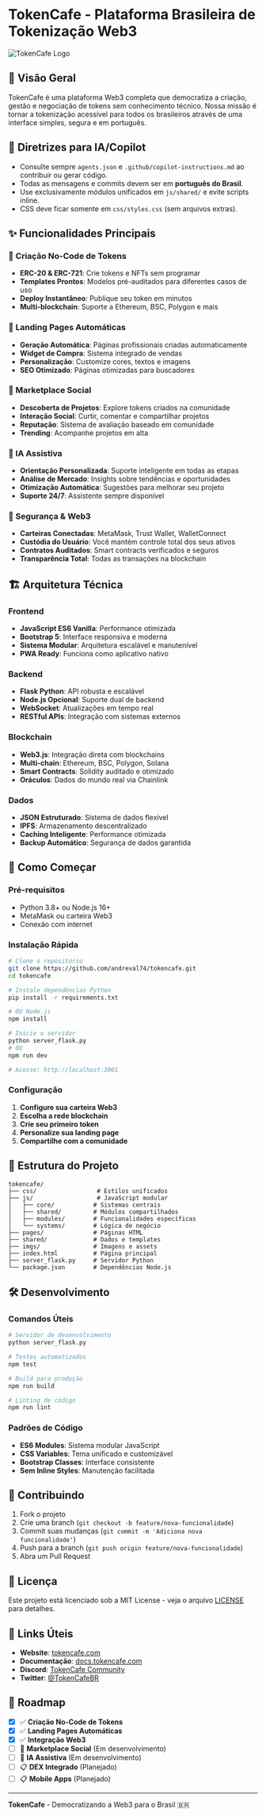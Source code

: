 # TokenCafe - Plataforma Brasileira de Tokenização Web3

![TokenCafe Logo](imgs/tkncafe.png)

## 🎯 Visão Geral

TokenCafe é uma plataforma Web3 completa que democratiza a criação, gestão e negociação de tokens sem conhecimento técnico. Nossa missão é tornar a tokenização acessível para todos os brasileiros através de uma interface simples, segura e em português.

## 🧭 Diretrizes para IA/Copilot

- Consulte sempre `agents.json` e `.github/copilot-instructions.md` ao contribuir ou gerar código.
- Todas as mensagens e commits devem ser em **português do Brasil**.
- Use exclusivamente módulos unificados em `js/shared/` e evite scripts inline.
- CSS deve ficar somente em `css/styles.css` (sem arquivos extras).

## ✨ Funcionalidades Principais

### 🚀 Criação No-Code de Tokens
- **ERC-20 & ERC-721**: Crie tokens e NFTs sem programar
- **Templates Prontos**: Modelos pré-auditados para diferentes casos de uso
- **Deploy Instantâneo**: Publique seu token em minutos
- **Multi-blockchain**: Suporte a Ethereum, BSC, Polygon e mais

### 🎨 Landing Pages Automáticas
- **Geração Automática**: Páginas profissionais criadas automaticamente
- **Widget de Compra**: Sistema integrado de vendas
- **Personalização**: Customize cores, textos e imagens
- **SEO Otimizado**: Páginas otimizadas para buscadores

### 🤝 Marketplace Social
- **Descoberta de Projetos**: Explore tokens criados na comunidade
- **Interação Social**: Curtir, comentar e compartilhar projetos
- **Reputação**: Sistema de avaliação baseado em comunidade
- **Trending**: Acompanhe projetos em alta

### 🧠 IA Assistiva
- **Orientação Personalizada**: Suporte inteligente em todas as etapas
- **Análise de Mercado**: Insights sobre tendências e oportunidades
- **Otimização Automática**: Sugestões para melhorar seu projeto
- **Suporte 24/7**: Assistente sempre disponível

### 🔐 Segurança & Web3
- **Carteiras Conectadas**: MetaMask, Trust Wallet, WalletConnect
- **Custódia do Usuário**: Você mantém controle total dos seus ativos
- **Contratos Auditados**: Smart contracts verificados e seguros
- **Transparência Total**: Todas as transações na blockchain

## 🏗️ Arquitetura Técnica

### Frontend
- **JavaScript ES6 Vanilla**: Performance otimizada
- **Bootstrap 5**: Interface responsiva e moderna
- **Sistema Modular**: Arquitetura escalável e manutenível
- **PWA Ready**: Funciona como aplicativo nativo

### Backend
- **Flask Python**: API robusta e escalável  
- **Node.js Opcional**: Suporte dual de backend
- **WebSocket**: Atualizações em tempo real
- **RESTful APIs**: Integração com sistemas externos

### Blockchain
- **Web3.js**: Integração direta com blockchains
- **Multi-chain**: Ethereum, BSC, Polygon, Solana
- **Smart Contracts**: Solidity auditado e otimizado
- **Oráculos**: Dados do mundo real via Chainlink

### Dados
- **JSON Estruturado**: Sistema de dados flexível
- **IPFS**: Armazenamento descentralizado
- **Caching Inteligente**: Performance otimizada
- **Backup Automático**: Segurança de dados garantida

## 🚀 Como Começar

### Pré-requisitos
- Python 3.8+ ou Node.js 16+
- MetaMask ou carteira Web3
- Conexão com internet

### Instalação Rápida

```bash
# Clone o repositório
git clone https://github.com/andreval74/tokencafe.git
cd tokencafe

# Instale dependências Python
pip install -r requirements.txt

# OU Node.js
npm install

# Inicie o servidor
python server_flask.py
# OU
npm run dev

# Acesse: http://localhost:3001
```

### Configuração

1. **Configure sua carteira Web3**
2. **Escolha a rede blockchain**
3. **Crie seu primeiro token**
4. **Personalize sua landing page**
5. **Compartilhe com a comunidade**

## 📁 Estrutura do Projeto

```
tokencafe/
├── css/                 # Estilos unificados
├── js/                  # JavaScript modular
│   ├── core/           # Sistemas centrais
│   ├── shared/         # Módulos compartilhados  
│   ├── modules/        # Funcionalidades específicas
│   └── systems/        # Lógica de negócio
├── pages/              # Páginas HTML
├── shared/             # Dados e templates
├── imgs/               # Imagens e assets
├── index.html          # Página principal
├── server_flask.py     # Servidor Python
└── package.json        # Dependências Node.js
```

## 🛠️ Desenvolvimento

### Comandos Úteis

```bash
# Servidor de desenvolvimento
python server_flask.py

# Testes automatizados  
npm test

# Build para produção
npm run build

# Linting de código
npm run lint
```

### Padrões de Código

- **ES6 Modules**: Sistema modular JavaScript
- **CSS Variables**: Tema unificado e customizável
- **Bootstrap Classes**: Interface consistente
- **Sem Inline Styles**: Manutenção facilitada

## 🤝 Contribuindo

1. Fork o projeto
2. Crie uma branch (`git checkout -b feature/nova-funcionalidade`)
3. Commit suas mudanças (`git commit -m 'Adiciona nova funcionalidade'`)
4. Push para a branch (`git push origin feature/nova-funcionalidade`)
5. Abra um Pull Request

## 📄 Licença

Este projeto está licenciado sob a MIT License - veja o arquivo [LICENSE](LICENSE) para detalhes.

## 🔗 Links Úteis

- **Website**: [tokencafe.com](https://tokencafe.com)
- **Documentação**: [docs.tokencafe.com](https://docs.tokencafe.com)
- **Discord**: [TokenCafe Community](https://discord.gg/tokencafe)
- **Twitter**: [@TokenCafeBR](https://twitter.com/TokenCafeBR)

## 🚀 Roadmap

- [x] ✅ **Criação No-Code de Tokens**
- [x] ✅ **Landing Pages Automáticas**
- [x] ✅ **Integração Web3**
- [ ] 🔄 **Marketplace Social** (Em desenvolvimento)
- [ ] 🔄 **IA Assistiva** (Em desenvolvimento)
- [ ] 📋 **DEX Integrado** (Planejado)
- [ ] 📋 **Mobile Apps** (Planejado)

---

**TokenCafe** - Democratizando a Web3 para o Brasil 🇧🇷